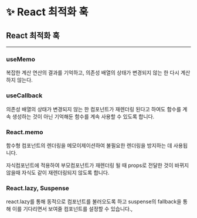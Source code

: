 # ✨️ React 최적화 훅

## React 최적화 훅

---

### **useMemo**

복잡한 계산 연산의 결과를 기억하고, 의존성 배열의 상태가 변경되지 않는 한 다시 계산하지 않는다.

### **useCallback**

의존성 배열의 상태가 변경되지 않는 한 컴포넌트가 재렌더링 된다고 하여도 함수를 계속 생성하는 것이 아닌 기억해둔 함수를 계속 사용할 수 있도록 합니다.

### **React.memo**

함수형 컴포넌트의 렌더링을 메모이제이션하여 불필요한 렌더링을 방지하는 데 사용됩니다.

자식컴포넌트에 적용하여 부모컴포넌트가 재렌더링 될 때 props로 전달한 것이 바뀌지 않을때 자식도 같이 재렌더링되지 않도록 합니다.

### **React.lazy, Suspense**

react.lazy를 통해 동적으로 컴포넌트를 불러오도록 하고 suspense의 fallback을 통해 이를 기다리면서 보여줄 컴포넌트를 설정할 수 있습니다.,
